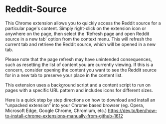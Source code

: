 # Reddit-Source
This Chrome extension allows you to quickly access the Reddit source for a particular page's content. Simply right-click on the extension icon or anywhere on the page, then select the 'Refresh page and open Reddit source in a new tab' option from the context menu. This will refresh the current tab and retrieve the Reddit source, which will be opened in a new tab. 

Please note that the page refresh may have unintended consequences, such as resetting the list of content you are currently viewing. If this is a concern, consider opening the content you want to see the Reddit source for in a new tab to preserve your place in the content list. 

This extension uses a background script and a content script to run on pages with a specific URL pattern and includes icons for different sizes.

Here is a quick step by step directions on how to download and install an "unpacked extension" into your Chrome based browser (eg. Opera, Microsoft Edge, Google Chrome, Chromium, etc.)
https://dev.to/ben/how-to-install-chrome-extensions-manually-from-github-1612
